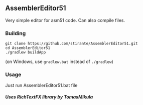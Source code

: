 ## AssemblerEditor51
Very simple editor for asm51 code. Can also compile files.

### Building
    git clone https://github.com/stirante/AssemblerEditor51.git
    cd AssemblerEditor51
    ./gradlew buildApp
(on Windows, use `gradlew.bat` instead of `./gradlew`)

### Usage
Just run AssemblerEditor51.bat file
    
##### Uses RichTextFX library by TomasMikula
